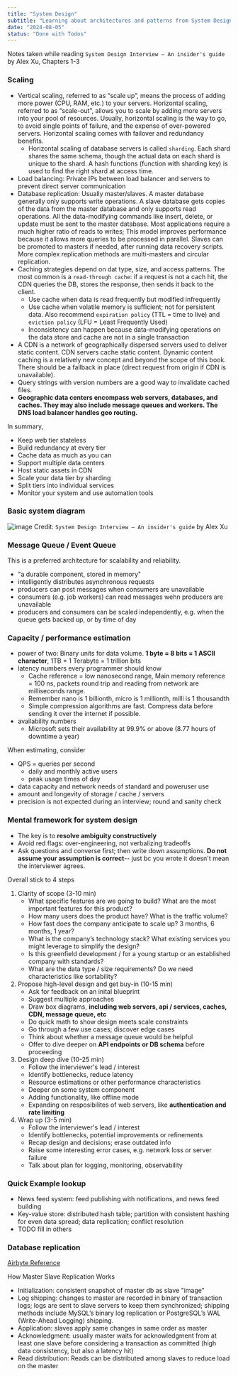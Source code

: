 ```yaml
---
title: "System Design"
subtitle: "Learning about architectures and patterns from System Design Interview Insiders Vol 1"
date: "2024-08-05"
status: "Done with Todos"
---
```


Notes taken while reading `System Design Interview – An insider's guide` by Alex Xu, Chapters 1-3

### Scaling

- Vertical scaling, referred to as “scale up”, means the process of adding more power (CPU, RAM, etc.) to your servers. Horizontal scaling, referred to as “scale-out”, allows you to scale by adding more servers into your pool of resources. Usually, horizontal scaling is the way to go, to avoid single points of failure, and the expense of over-powered servers. Horizontal scaling comes with failover and redundancy benefits.
  - Horizontal scaling of database servers is called `sharding`. Each shard shares the same schema, though the actual data on each shard is unique to the shard. A hash functions (function with sharding key) is used to find the right shard at access time.
- Load balancing: Private IPs between load balancer and servers to prevent direct server communication
- Database replication: Usually master/slaves. A master database generally only supports write operations. A slave database gets copies of the data from the master database and only supports read operations. All the data-modifying commands like insert, delete, or update must be sent to the master database. Most applications require a much higher ratio of reads to writes; This model improves performance because it allows more queries to be processed in parallel. Slaves can be promoted to masters if needed, after running data recovery scripts. More complex replication methods are multi-masters and circular replication.
- Caching strategies depend on dat type, size, and access patterns. The most common is a `read-through cache`: if a request is not a cach hit, the CDN queries the DB, stores the response, then sends it back to the client.
  - Use cache when data is read frequently but modified infrequently
  - Use cache when volatile memory is sufficient; not for persistent data. Also recommend `expiration policy` (TTL = time to live) and `eviction policy` (LFU = Least Frequently Used)
  - Inconsistency can happen because data-modifying operations on the data store and cache are not in a single transaction
- A CDN is a network of geographically dispersed servers used to deliver static content. CDN servers cache static content. Dynamic content caching is a relatively new concept and beyond the scope of this book. There should be a fallback in place (direct request from origin if CDN is unavailable).
- Query strings with version numbers are a good way to invalidate cached files.
- **Geographic data centers encompass web servers, databases, and caches. They may also include message queues and workers. The DNS load balancer handles geo routing.**

In summary,

- Keep web tier stateless
- Build redundancy at every tier
- Cache data as much as you can
- Support multiple data centers
- Host static assets in CDN
- Scale your data tier by sharding
- Split tiers into individual services
- Monitor your system and use automation tools

### Basic system diagram

![image](/images/arch-diagram.png)
Credit: `System Design Interview – An insider's guide` by Alex Xu

### Message Queue / Event Queue

This is a preferred architecture for scalability and reliability.

- "a durable component, stored in memory"
- intelligently distributes asynchronous requests
- producers can post messages when consumers are unavailable
- consumers (e.g. job workers) can read messages wehn producers are unavailable
- producers and consumers can be scaled independently, e.g. when the queue gets backed up, or by time of day

### Capacity / performance estimation

- power of two: Binary units for data volume. **1 byte = 8 bits = 1 ASCII character**, 1TB = 1 Terabyte = 1 trillion bits
- latency numbers every programmer should know
  - Cache reference = low nanosecond range, Main memory reference = 100 ns, packets round trip and reading from network are milliseconds range.
  - Remember nano is 1 billionth, micro is 1 millionth, milli is 1 thousandth
  - Simple compression algorithms are fast. Compress data before sending it over the internet if possible.
- availability numbers
  - Microsoft sets their availability at 99.9% or above (8.77 hours of downtime a year)

When estimating, consider

- QPS = queries per second
  - daily and monthly active users
  - peak usage times of day
- data capacity and network needs of standard and poweruser use
- amount and longevity of storage / cache / servers
- precision is not expected during an interview; round and sanity check

### Mental framework for system design

- The key is to **resolve ambiguity constructively**
- Avoid red flags: over-engineering, not verbalizing tradeoffs
- Ask questions and converse first; then write down assumptions. **Do not assume your assumption is correct**-- just bc you wrote it doesn't mean the interviewer agrees.

Overall stick to 4 steps

1. Clarity of scope (3-10 min)
   - What specific features are we going to build? What are the most important features for this product?
   - How many users does the product have? What is the traffic volume?
   - How fast does the company anticipate to scale up? 3 months, 6 months, 1 year?
   - What is the company’s technology stack? What existing services you might leverage to simplify the design?
   - Is this greenfield development / for a young startup or an established company with standards?
   - What are the data type / size requirements? Do we need characteristics like sortability?
2. Propose high-level design and get buy-in (10-15 min)
   - Ask for feedback on an inital blueprint
   - Suggest multiple approaches
   - Draw box diagrams, **including web servers, api / services, caches, CDN, message queue, etc**
   - Do quick math to show design meets scale constraints
   - Go through a few use cases; discover edge cases
   - Think about whether a message queue would be helpful
   - Offer to dive deeper on **API endpoints or DB schema** before proceeding
3. Design deep dive (10-25 min)
   - Follow the interviewer's lead / interest
   - Identify bottlenecks, reduce latency
   - Resource estimations or other performance characteristics
   - Deeper on some system component
   - Adding functionality, like offline mode
   - Expanding on resposibilites of web servers, like **authentication and rate limiting**
4. Wrap up (3-5 min)
   - Follow the interviewer's lead / interest
   - Identify bottlenecks, potential improvements or refinements
   - Recap design and decisions; erase outdated info
   - Raise some interesting error cases, e.g. network loss or server failure
   - Talk about plan for logging, monitoring, observability

### Quick Example lookup

- News feed system: feed publishing with notifications, and news feed building
- Key-value store: distributed hash table; partition with consistent hashing for even data spread; data replication; conflict resolution
- TODO fill in others

### Database replication

[Airbyte Reference](https://airbyte.com/data-engineering-resources/master-slave-replication)

How Master Slave Replication Works

- Initialization: consistent snapshot of master db as slave "image"
- Log shipping: changes to master are recorded in binary of transaction logs; logs are sent to slave servers to keep them synchronized; shipping methods include MySQL’s binary log replication or PostgreSQL’s WAL (Write-Ahead Logging) shipping.
- Application: slaves apply same changes in same order as master
- Acknowledgment: usually master waits for acknowledgment from at least one slave before considering a transaction as committed (high data consistency, but also a latency hit)
- Read distribution: Reads can be distributed among slaves to reduce load on the master

